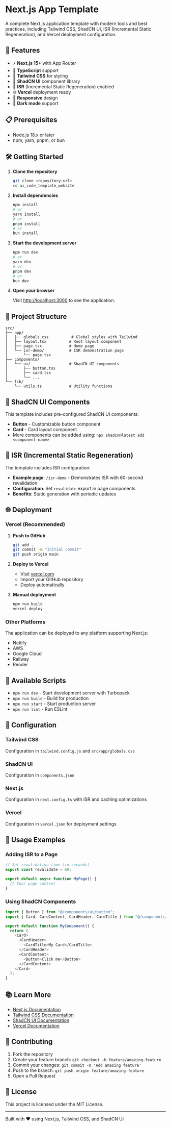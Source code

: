 # Next.js App Template

A complete Next.js application template with modern tools and best practices, including Tailwind CSS, ShadCN UI, ISR (Incremental Static Regeneration), and Vercel deployment configuration.

## 🚀 Features

- ⚡ **Next.js 15+** with App Router
- 🔷 **TypeScript** support
- 🎨 **Tailwind CSS** for styling
- 🎯 **ShadCN UI** component library
- 🔄 **ISR** (Incremental Static Regeneration) enabled
- 🌐 **Vercel** deployment ready
- 📱 **Responsive** design
- 🌙 **Dark mode** support

## 📋 Prerequisites

- Node.js 18.x or later
- npm, yarn, pnpm, or bun

## 🛠️ Getting Started

1. **Clone the repository**
   ```bash
   git clone <repository-url>
   cd ai_code_template_website
   ```

2. **Install dependencies**
   ```bash
   npm install
   # or
   yarn install
   # or
   pnpm install
   # or
   bun install
   ```

3. **Start the development server**
   ```bash
   npm run dev
   # or
   yarn dev
   # or
   pnpm dev
   # or
   bun dev
   ```

4. **Open your browser**
   
   Visit [http://localhost:3000](http://localhost:3000) to see the application.

## 📁 Project Structure

```
src/
├── app/
│   ├── globals.css          # Global styles with Tailwind
│   ├── layout.tsx          # Root layout component
│   ├── page.tsx            # Home page
│   └── isr-demo/           # ISR demonstration page
│       └── page.tsx
├── components/
│   └── ui/                 # ShadCN UI components
│       ├── button.tsx
│       ├── card.tsx
│       └── ...
└── lib/
    └── utils.ts            # Utility functions
```

## 🎨 ShadCN UI Components

This template includes pre-configured ShadCN UI components:

- **Button** - Customizable button component
- **Card** - Card layout component
- More components can be added using: `npx shadcn@latest add <component-name>`

## 🔄 ISR (Incremental Static Regeneration)

The template includes ISR configuration:

- **Example page**: `/isr-demo` - Demonstrates ISR with 60-second revalidation
- **Configuration**: Set `revalidate` export in page components
- **Benefits**: Static generation with periodic updates

## 🌐 Deployment

### Vercel (Recommended)

1. **Push to GitHub**
   ```bash
   git add .
   git commit -m "Initial commit"
   git push origin main
   ```

2. **Deploy to Vercel**
   - Visit [vercel.com](https://vercel.com)
   - Import your GitHub repository
   - Deploy automatically

3. **Manual deployment**
   ```bash
   npm run build
   vercel deploy
   ```

### Other Platforms

The application can be deployed to any platform supporting Next.js:
- Netlify
- AWS
- Google Cloud
- Railway
- Render

## 📝 Available Scripts

- `npm run dev` - Start development server with Turbopack
- `npm run build` - Build for production
- `npm run start` - Start production server
- `npm run lint` - Run ESLint

## 🔧 Configuration

### Tailwind CSS
Configuration in `tailwind.config.js` and `src/app/globals.css`

### ShadCN UI
Configuration in `components.json`

### Next.js
Configuration in `next.config.ts` with ISR and caching optimizations

### Vercel
Configuration in `vercel.json` for deployment settings

## 🎯 Usage Examples

### Adding ISR to a Page

```typescript
// Set revalidation time (in seconds)
export const revalidate = 60;

export default async function MyPage() {
  // Your page content
}
```

### Using ShadCN Components

```typescript
import { Button } from "@/components/ui/button";
import { Card, CardContent, CardHeader, CardTitle } from "@/components/ui/card";

export default function MyComponent() {
  return (
    <Card>
      <CardHeader>
        <CardTitle>My Card</CardTitle>
      </CardHeader>
      <CardContent>
        <Button>Click me</Button>
      </CardContent>
    </Card>
  );
}
```

## 📚 Learn More

- [Next.js Documentation](https://nextjs.org/docs)
- [Tailwind CSS Documentation](https://tailwindcss.com/docs)
- [ShadCN UI Documentation](https://ui.shadcn.com)
- [Vercel Documentation](https://vercel.com/docs)

## 🤝 Contributing

1. Fork the repository
2. Create your feature branch: `git checkout -b feature/amazing-feature`
3. Commit your changes: `git commit -m 'Add amazing feature'`
4. Push to the branch: `git push origin feature/amazing-feature`
5. Open a Pull Request

## 📄 License

This project is licensed under the MIT License.

---

Built with ❤️ using Next.js, Tailwind CSS, and ShadCN UI
